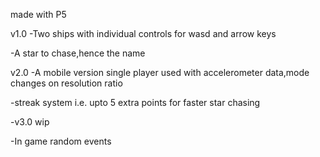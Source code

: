 made with P5 

v1.0
-Two ships with individual controls for wasd and arrow keys

-A star to chase,hence the name

v2.0 
-A mobile version single player used with accelerometer data,mode changes on resolution ratio

-streak system i.e. upto 5 extra points for faster star chasing

-v3.0 wip

-In game random events
